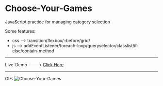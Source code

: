 # Choose-Your-Games

JavaScript practice for managing category selection

Some features:
* css --> transition/flexbox/::before/grid/
* js --> addEventListener/foreach-loop/queryselector/classlist/if-else/contain-method

--------------------------------------------------------------

Live-Demo ----> [Click Here](https://mohammadrezaei5.github.io/Choose-Your-Games/)

--------------------------------------------------------------

GIF:
![Choose-Your-Games](https://github.com/user-attachments/assets/cbdd2482-e78a-4bc3-865e-d990a01e549f)
